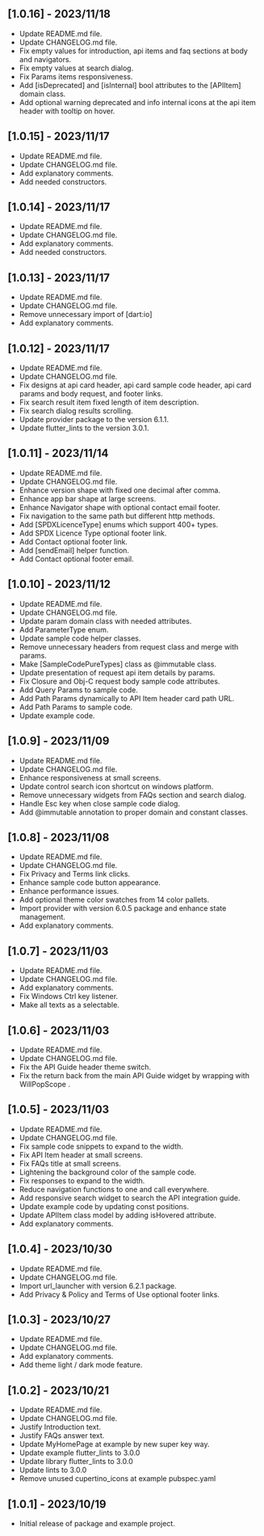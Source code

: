 ## [1.0.16] - 2023/11/18

* Update README.md file.
* Update CHANGELOG.md file.
* Fix empty values for introduction, api items and faq sections at body and navigators.
* Fix empty values at search dialog.
* Fix Params items responsiveness.
* Add [isDeprecated] and [isInternal] bool attributes to the [APIItem] domain class.
* Add optional warning deprecated and info internal icons at the api item header with tooltip on hover.

## [1.0.15] - 2023/11/17

* Update README.md file.
* Update CHANGELOG.md file.
* Add explanatory comments.
* Add needed constructors.

## [1.0.14] - 2023/11/17

* Update README.md file.
* Update CHANGELOG.md file.
* Add explanatory comments.
* Add needed constructors.

## [1.0.13] - 2023/11/17

* Update README.md file.
* Update CHANGELOG.md file.
* Remove unnecessary import of [dart:io]
* Add explanatory comments.

## [1.0.12] - 2023/11/17

* Update README.md file.
* Update CHANGELOG.md file.
* Fix designs at api card header, api card sample code header, api card params and body request, and footer links.
* Fix search result item fixed length of item description.
* Fix search dialog results scrolling.
* Update provider package to the version 6.1.1.
* Update flutter_lints to the version 3.0.1.

## [1.0.11] - 2023/11/14

* Update README.md file.
* Update CHANGELOG.md file.
* Enhance version shape with fixed one decimal after comma.
* Enhance app bar shape at large screens.
* Enhance Navigator shape with optional contact email footer.
* Fix navigation to the same path but different http methods.
* Add [SPDXLicenceType] enums which support 400+ types.
* Add SPDX Licence Type optional footer link.
* Add Contact optional footer link.
* Add [sendEmail] helper function.
* Add Contact optional footer email.

## [1.0.10] - 2023/11/12

* Update README.md file.
* Update CHANGELOG.md file.
* Update param domain class with needed attributes.
* Add ParameterType enum.
* Update sample code helper classes.
* Remove unnecessary headers from request class and merge with params.
* Make [SampleCodePureTypes] class as @immutable class.
* Update presentation of request api item details by params.
* Fix Closure and Obj-C request body sample code attributes.
* Add Query Params to sample code.
* Add Path Params dynamically to API Item header card path URL.
* Add Path Params to sample code.
* Update example code.

## [1.0.9] - 2023/11/09

* Update README.md file.
* Update CHANGELOG.md file.
* Enhance responsiveness at small screens.
* Update control search icon shortcut on windows platform.
* Remove unnecessary widgets from FAQs section and search dialog.
* Handle Esc key when close sample code dialog.
* Add @immutable annotation to proper domain and constant classes.

## [1.0.8] - 2023/11/08

* Update README.md file.
* Update CHANGELOG.md file.
* Fix Privacy and Terms link clicks.
* Enhance sample code button appearance.
* Enhance performance issues.
* Add optional theme color swatches from 14 color pallets.
* Import provider with version 6.0.5 package and enhance state management. 
* Add explanatory comments.

## [1.0.7] - 2023/11/03

* Update README.md file.
* Update CHANGELOG.md file.
* Add explanatory comments.
* Fix Windows Ctrl key listener.
* Make all texts as a selectable.

## [1.0.6] - 2023/11/03

* Update README.md file.
* Update CHANGELOG.md file.
* Fix the API Guide header theme switch.
* Fix the return back from the main API Guide widget by wrapping with WillPopScope .

## [1.0.5] - 2023/11/03

* Update README.md file.
* Update CHANGELOG.md file.
* Fix sample code snippets to expand to the width.
* Fix API Item header at small screens.
* Fix FAQs title at small screens.
* Lightening the background color of the sample code.
* Fix responses to expand to the width.
* Reduce navigation functions to one and call everywhere.
* Add responsive search widget to search the API integration guide.
* Update example code by updating const positions.
* Update APIItem class model by adding isHovered attribute.
* Add explanatory comments.

## [1.0.4] - 2023/10/30

* Update README.md file.
* Update CHANGELOG.md file.
* Import url_launcher with version 6.2.1 package.
* Add Privacy & Policy and Terms of Use optional footer links.

## [1.0.3] - 2023/10/27

* Update README.md file.
* Update CHANGELOG.md file.
* Add explanatory comments.
* Add theme light / dark mode feature.


## [1.0.2] - 2023/10/21

* Update README.md file.
* Update CHANGELOG.md file.
* Justify Introduction text.
* Justify FAQs answer text.
* Update MyHomePage at example by new super key way.
* Update example flutter_lints to 3.0.0
* Update library flutter_lints to 3.0.0
* Update lints to 3.0.0
* Remove unused cupertino_icons at example pubspec.yaml

## [1.0.1] - 2023/10/19

* Initial release of package and example project.
